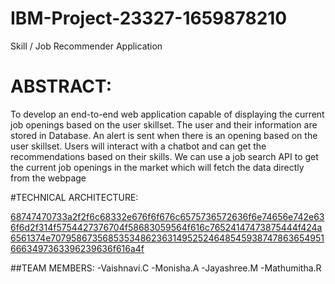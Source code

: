 # IBM-Project-23327-1659878210
Skill / Job Recommender Application

# ABSTRACT:
To develop an end-to-end web application capable of displaying the current job openings based on the user skillset. The user and their information are stored in Database. An alert is sent when there is an opening based on the user skillset. Users will interact with a chatbot and can get the recommendations based on their skills. We can use a job search API to get the current job openings in the market which will fetch the data directly from the webpage

         
#TECHNICAL ARCHITECTURE:


[68747470733a2f2f6c68332e676f6f676c6575736572636f6e74656e742e636f6d2f314f5754427376704f58683059564f616c76524147473875444f424a6561374e70795867356853534862363149525246485459387478636549516663497363396239636f616a4f](https://user-images.githubusercontent.com/68457139/200158586-4c8c5637-7b40-44fb-b09f-49d9b5f7e2f4.png)


##TEAM MEMBERS:
            -Vaishnavi.C
             -Monisha.A
             -Jayashree.M
             -Mathumitha.R
